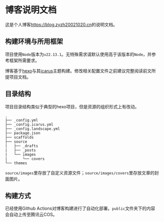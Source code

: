 # 博客说明文档

这是个人博客<https://blog.zyzh20021020.cn>的说明文档。

## 构建环境与所用框架

项目使用`Node`版本为`v22.13.1`。无特殊需求请默认使用高于该版本的`Node`，并参考框架所需要求。

博客基于[hexo](https://hexo.io/)与其[icarus](https://github.com/ppoffice/hexo-theme-icarus)主题构建。修改相关配置文件之前建议完整阅读前文所提项目文档。

## 目录结构

项目目录结构类似于典型的hexo项目，但是资源的组织形式上有改动。

```text
.
├── _config.yml
├── _config.icarus.yml
├── _config.landscape.yml
├── package.json
├── scaffolds
├── source
|   ├── _drafts
|   ├── _posts
|   └── images
|       └── covers
└── themes
```

`source/images`里存放了自定义资源文件；`source/images/covers`里存放文章的封面图片。

## 构建方式

已经使用Github Actions对博客构建进行了自动化部署。`public`文件夹下的内容会自动上传至腾讯云COS。

